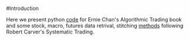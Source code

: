 #Introduction

Here we present python [code](book/README.md) for Ernie Chan's
Algorithmic Trading book and some stock, macro, futures data retrival,
stitching [methods](data/README.md) following Robert Carver's
Systematic Trading.




